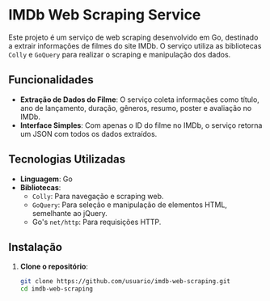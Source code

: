 # IMDb Web Scraping Service

Este projeto é um serviço de web scraping desenvolvido em Go, destinado a extrair informações de filmes do site IMDb. O serviço utiliza as bibliotecas `Colly` e `GoQuery` para realizar o scraping e manipulação dos dados.

## Funcionalidades

- **Extração de Dados do Filme**: O serviço coleta informações como título, ano de lançamento, duração, gêneros, resumo, poster e avaliação no IMDb.
- **Interface Simples**: Com apenas o ID do filme no IMDb, o serviço retorna um JSON com todos os dados extraídos.

## Tecnologias Utilizadas

- **Linguagem**: Go
- **Bibliotecas**:
  - `Colly`: Para navegação e scraping web.
  - `GoQuery`: Para seleção e manipulação de elementos HTML, semelhante ao jQuery.
  - Go's `net/http`: Para requisições HTTP.

## Instalação

1. **Clone o repositório**:
   ```bash
   git clone https://github.com/usuario/imdb-web-scraping.git
   cd imdb-web-scraping
